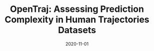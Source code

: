 ---
title: "OpenTraj: Assessing Prediction Complexity in Human Trajectories Datasets"
collection: publications
permalink: /publication/2020-11-01-OpenTraj-Assessing-Prediction-Complexity-in-Human-Trajectories-Datasets
date: 2020-11-01
venue: 'the proceedings of Proceedings of the Asian Conference on Computer Vision (ACCV)'
paperurl: 'https://openaccess.thecvf.com/content/ACCV2020/papers/Amirian_OpenTraj_Assessing_Prediction_Complexity_in_Human_Trajectories_Datasets_ACCV_2020_paper.pdf'
citation: ' Javad Amirian,  Bingqing Zhang,  Francisco Castro,  Juan Baldelomar,  Jean-Bernard Hayet,  Julien Pettre, &quot;OpenTraj: Assessing Prediction Complexity in Human Trajectories Datasets.&quot; the proceedings of Proceedings of the Asian Conference on Computer Vision (ACCV), 2020.'
---